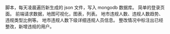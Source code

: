 脚本，每天凌晨遍历新生成的 json 文件，写入 mongodb 数据库。
简单的登录页面。
前端请求数据，地图可视化，图表，列表。
地市违规人数、违规人数趋势、违规类型比例等。
地市违规人数下级详细违规人员信息。
整改情况中标注出已经整改，新增违规的用户。